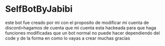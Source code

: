 # SelfBotByJabibi
este bot fue creado por mi con el proposito de modificar mi cuenta de discord>hagamos de cuenta que mi cuenta esta hackeada para que haga funciones modificadas que un bot normal no puede hacer dependiendo del code y de la forma en como lo vayas a crear muchas gracias
